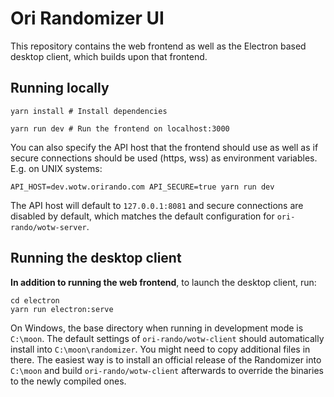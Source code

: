 # Ori Randomizer UI

This repository contains the web frontend as well as the Electron based desktop client, which builds upon that frontend.


## Running locally

```shell
yarn install # Install dependencies

yarn run dev # Run the frontend on localhost:3000
```

You can also specify the API host that the frontend should use as well as if secure connections should be used (https, wss) as environment variables. E.g. on UNIX systems:

```shell
API_HOST=dev.wotw.orirando.com API_SECURE=true yarn run dev
```

The API host will default to `127.0.0.1:8081` and secure connections are disabled by default, which matches the default configuration for `ori-rando/wotw-server`.


## Running the desktop client

**In addition to running the web frontend**, to launch the desktop client, run:

```shell
cd electron
yarn run electron:serve
```

On Windows, the base directory when running in development mode is `C:\moon`. The default settings of `ori-rando/wotw-client` should automatically install into `C:\moon\randomizer`. You might need to copy additional files in there. The easiest way is to install an official release of the Randomizer into `C:\moon` and build `ori-rando/wotw-client` afterwards to override the binaries to the newly compiled ones.
